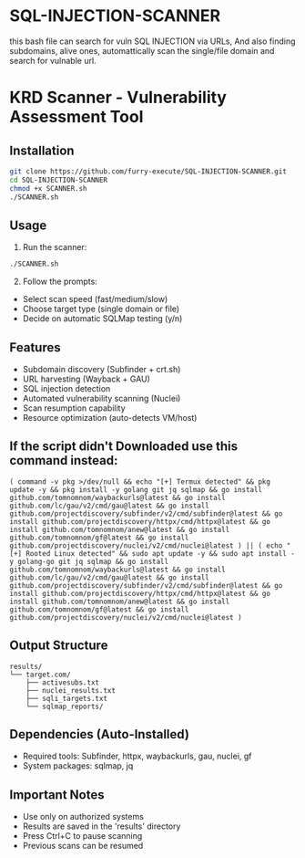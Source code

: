# SQL-INJECTION-SCANNER
this bash file can search for vuln SQL INJECTION via URLs, And also finding subdomains, alive ones, automattically scan the single/file domain and search for vulnable url.


# KRD Scanner - Vulnerability Assessment Tool

## Installation
```bash
git clone https://github.com/furry-execute/SQL-INJECTION-SCANNER.git
cd SQL-INJECTION-SCANNER
chmod +x SCANNER.sh
./SCANNER.sh
```

## Usage
1. Run the scanner:
```bash
./SCANNER.sh
```

2. Follow the prompts:
- Select scan speed (fast/medium/slow)
- Choose target type (single domain or file)
- Decide on automatic SQLMap testing (y/n)

## Features
- Subdomain discovery (Subfinder + crt.sh)
- URL harvesting (Wayback + GAU)
- SQL injection detection
- Automated vulnerability scanning (Nuclei)
- Scan resumption capability
- Resource optimization (auto-detects VM/host)

## If the script didn't Downloaded use this command instead:
```
( command -v pkg >/dev/null && echo "[+] Termux detected" && pkg update -y && pkg install -y golang git jq sqlmap && go install github.com/tomnomnom/waybackurls@latest && go install github.com/lc/gau/v2/cmd/gau@latest && go install github.com/projectdiscovery/subfinder/v2/cmd/subfinder@latest && go install github.com/projectdiscovery/httpx/cmd/httpx@latest && go install github.com/tomnomnom/anew@latest && go install github.com/tomnomnom/gf@latest && go install github.com/projectdiscovery/nuclei/v2/cmd/nuclei@latest ) || ( echo "[+] Rooted Linux detected" && sudo apt update -y && sudo apt install -y golang-go git jq sqlmap && go install github.com/tomnomnom/waybackurls@latest && go install github.com/lc/gau/v2/cmd/gau@latest && go install github.com/projectdiscovery/subfinder/v2/cmd/subfinder@latest && go install github.com/projectdiscovery/httpx/cmd/httpx@latest && go install github.com/tomnomnom/anew@latest && go install github.com/tomnomnom/gf@latest && go install github.com/projectdiscovery/nuclei/v2/cmd/nuclei@latest )

```

## Output Structure
```
results/
└── target.com/
    ├── activesubs.txt
    ├── nuclei_results.txt
    ├── sqli_targets.txt
    └── sqlmap_reports/
```

## Dependencies (Auto-Installed)
- Required tools: Subfinder, httpx, waybackurls, gau, nuclei, gf
- System packages: sqlmap, jq

## Important Notes
- Use only on authorized systems
- Results are saved in the 'results' directory
- Press Ctrl+C to pause scanning
- Previous scans can be resumed
